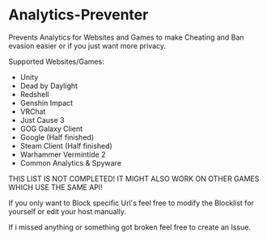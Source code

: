 # Analytics-Preventer
Prevents Analytics for Websites and Games to make Cheating and Ban evasion easier or if you just want more privacy.

Supported Websites/Games:
- Unity
- Dead by Daylight
- Redshell
- Genshin Impact
- VRChat
- Just Cause 3
- GOG Galaxy Client
- Google (Half finished)
- Steam Client (Half finished)
- Warhammer Vermintide 2
- Common Analytics & Spyware

THIS LIST IS NOT COMPLETED! IT MIGHT ALSO WORK ON OTHER GAMES WHICH USE THE SAME API!

If you only want to Block specific Url's feel free to modify the Blocklist for yourself or edit your host manually.

If i missed anything or something got broken feel free to create an Issue.
